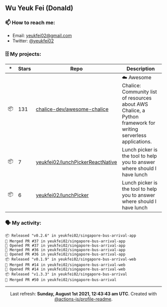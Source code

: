 ## Wu Yeuk Fei (Donald)

### 📫 How to reach me:

- Email: [yeukfei02@gmail.com](yeukfei02@gmail.com)
- Twitter: [@yeukfei02](https://twitter.com/yeukfei02)

### 🗄 My projects:

|*|Stars|Repo|Description|
|---|---|---|---|
| 📦 | 131 | [chalice-dev/awesome-chalice](https://github.com/chalice-dev/awesome-chalice) | ☁️ Awesome Chalice: Community list of resources about AWS Chalice, a Python framework for writing serverless applications. |
| 📦 | 7 | [yeukfei02/lunchPickerReactNative](https://github.com/yeukfei02/lunchPickerReactNative) | Lunch picker is the tool to help you to answer where should I have lunch |
| 📦 | 6 | [yeukfei02/lunchPicker](https://github.com/yeukfei02/lunchPicker) | Lunch picker is the tool to help you to answer where should I have lunch |

### 🗣 My activity:

```
📦 Released "v0.2.6" in yeukfei02/singapore-bus-arrival-app
🎉 Merged PR #37 in yeukfei02/singapore-bus-arrival-app
💪 Opened PR #37 in yeukfei02/singapore-bus-arrival-app
🎉 Merged PR #36 in yeukfei02/singapore-bus-arrival-app
💪 Opened PR #36 in yeukfei02/singapore-bus-arrival-app
📦 Released "v0.1.9" in yeukfei02/singapore-bus-arrival-web
🎉 Merged PR #14 in yeukfei02/singapore-bus-arrival-web
💪 Opened PR #14 in yeukfei02/singapore-bus-arrival-web
📦 Released "v1.3.3" in yeukfei02/singapore-bus-arrival
🎉 Merged PR #50 in yeukfei02/singapore-bus-arrival
```

---

<p align="center">Last refresh: <b>Sunday, August 1st 2021, 12:43:43 am UTC</b>. Created with <a href=https://github.com/marketplace/actions/profile-readme>@actions-js/profile-readme</a>.</p>
